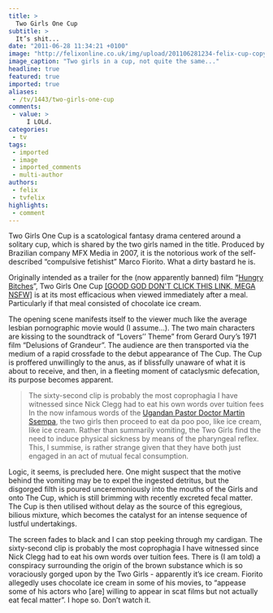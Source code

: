 ```yaml
---
title: >
  Two Girls One Cup
subtitle: >
  It’s shit...
date: "2011-06-28 11:34:21 +0100"
image: "http://felixonline.co.uk/img/upload/201106281234-felix-cup-copy.jpg"
image_caption: "Two girls in a cup, not quite the same..."
headline: true
featured: true
imported: true
aliases:
 - /tv/1443/two-girls-one-cup
comments:
 - value: >
     I LOLd.
categories:
 - tv
tags:
 - imported
 - image
 - imported_comments
 - multi-author
authors:
 - felix
 - tvfelix
highlights:
 - comment
---
```


Two Girls One Cup is a scatological fantasy drama centered around a solitary cup, which is shared by the two girls named in the title. Produced by Brazilian company MFX Media in 2007, it is the notorious work of the self-described “compulsive fetishist” Marco Fiorito. What a dirty bastard he is.

Originally intended as a trailer for the (now apparently banned) film “[Hungry Bitches](http://en.wikipedia.org/wiki/2_Girls_1_Cup)”, Two Girls One Cup [[GOOD GOD DON'T CLICK THIS LINK, MEGA NSFW]](http://2girls1cup.nl/) is at its most efficacious when viewed immediately after a meal. Particularly if that meal consisted of chocolate ice cream.

The opening scene manifests itself to the viewer much like the average lesbian pornographic movie would (I assume...). The two main characters are kissing to the soundtrack of “Lovers’’ Theme” from Gerard Oury’s 1971 film “Delusions of Grandeur”. The audience are then transported via the medium of a rapid crossfade to the debut appearance of The Cup. The Cup is proffered unwillingly to the anus, as if blissfully unaware of what it is about to receive, and then, in a fleeting moment of cataclysmic defecation, its purpose becomes apparent.
> The sixty-second clip is probably the most coprophagia I have witnessed since Nick Clegg had to eat his own words over tuition fees
In the now infamous words of the [Ugandan Pastor Doctor Martin Ssempa](http://www.youtube.com/watch?v=jjnrLt3VuSM), the two girls then proceed to eat da poo poo, like ice cream, like ice cream. Rather than summarily vomiting, the Two Girls find the need to induce physical sickness by means of the pharyngeal reflex. This, I summise, is rather strange given that they have both just engaged in an act of mutual fecal consumption.

Logic, it seems, is precluded here. One might suspect that the motive behind the vomiting may be to expel the ingested detritus, but the disgorged filth is poured unceremoniously into the mouths of the Girls and onto The Cup, which is still brimming with recently excreted fecal matter. The Cup is then utilised without delay as the source of this egregious, bilious mixture, which becomes the catalyst for an intense sequence of lustful undertakings.

The screen fades to black and I can stop peeking through my cardigan. The sixty-second clip is probably the most coprophagia I have witnessed since Nick Clegg had to eat his own words over tuition fees. There is (I am told) a conspiracy surrounding the origin of the brown substance which is so voraciously gorged upon by the Two Girls - apparently it’s ice cream. Fiorito allegedly uses chocolate ice cream in some of his movies, to “appease some of his actors who [are] willing to appear in scat films but not actually eat fecal matter”. I hope so. Don’t watch it.
